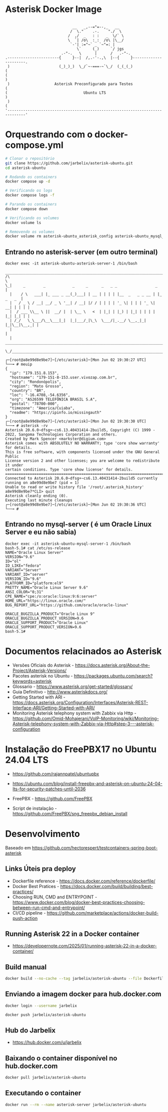 # Asterisk Docker Image

```

                              __   _,--="=--,_   __
                             /  \."    .-.    "./  \
                            /  ,/  _   : :   _  \/` \
                            \  `| /o\  :_:  /o\ |\__/
                             `-'| :="~` _ `~"=: |
                                \`     (_)     `/ jgs
                         .-"-.   \      |      /   .-"-.
.-----------------------{     }--|  /,.-'-.,\  |--{     }----------------------.
 )                      (_)_)_)  \_/`~-===-~`\_/  (_(_(_)                     (
(                                                                              )
 )                    Asterisk Preconfigurado para Testes                     (
(                                  Ubuntu LTS                                  )
 )                                                                            (
'------------------------------------------------------------------------------'

```
# Orquestrando com o docker-compose.yml
```bash
# Clonar o repositório
git clone https://github.com/jarbelix/asterisk-ubuntu.git
cd asterisk-ubuntu

# Rodando os containers
docker compose up -d

# Verificando os logs
docker compose logs -f

# Parando os containers
docker compose down

# Verificando os volumes
docker volume ls

# Removendo os volumes
docker volume rm asterisk-ubuntu_asterisk_config asterisk-ubuntu_mysql_data

```
## Entrando no asterisk-server (em outro terminal)
```
docker exec -it asterisk-ubuntu-asterisk-server-1 /bin/bash
  _____________________________________________________________________________
/\                                                                            \
\_|     _        _            _     _      _   _ _                 _          |
  |    / \   ___| |_ ___ _ __(_)___| | __ | | | | |__  _   _ _ __ | |_ _   _  |
  |   / _ \ / __| __/ _ \ '__| / __| |/ / | | | | '_ \| | | | '_ \| __| | | | |
  |  / ___ \\__ \ ||  __/ |  | \__ \   <  | |_| | |_) | |_| | | | | |_| |_| | |
  | /_/   \_\___/\__\___|_|  |_|___/_|\_\  \___/|_.__/ \__,_|_| |_|\__|\__,_| |
  |                                                                           |
  |   ________________________________________________________________________|_
   \_/__________________________________________________________________________/

┌─[root@a8e99d8e9be7]─[/etc/asterisk]─[Mon Jun 02 19:30:27 UTC]
└──╼ # meuip
{
  "ip": "179.151.8.153",
  "hostname": "179-151-8-153.user.vivozap.com.br",
  "city": "Rondonópolis",
  "region": "Mato Grosso",
  "country": "BR",
  "loc": "-16.4708,-54.6356",
  "org": "AS26599 TELEFÔNICA BRASIL S.A",
  "postal": "78700-000",
  "timezone": "America/Cuiaba",
  "readme": "https://ipinfo.io/missingauth"
}
┌─[root@a8e99d8e9be7]─[/etc/asterisk]─[Mon Jun 02 19:30:30 UTC]
└──╼ # asterisk -rv
Asterisk 20.6.0~dfsg+~cs6.13.40431414-2build5, Copyright (C) 1999 - 2022, Sangoma Technologies Corporation and others.
Created by Mark Spencer <markster@digium.com>
Asterisk comes with ABSOLUTELY NO WARRANTY; type 'core show warranty' for details.
This is free software, with components licensed under the GNU General Public
License version 2 and other licenses; you are welcome to redistribute it under
certain conditions. Type 'core show license' for details.
=========================================================================
Connected to Asterisk 20.6.0~dfsg+~cs6.13.40431414-2build5 currently running on a8e99d8e9be7 (pid = 1)
Unable to read or write history file '/root/.asterisk_history'
a8e99d8e9be7*CLI> quit
Asterisk cleanly ending (0).
Executing last minute cleanups
┌─[root@a8e99d8e9be7]─[/etc/asterisk]─[Mon Jun 02 19:30:36 UTC]
└──╼ #
```
## Entrando no mysql-server ( é um Oracle Linux Server e eu não sabia)

```
docker exec -it asterisk-ubuntu-mysql-server-1 /bin/bash
bash-5.1# cat /etc/os-release 
NAME="Oracle Linux Server"
VERSION="9.6"
ID="ol"
ID_LIKE="fedora"
VARIANT="Server"
VARIANT_ID="server"
VERSION_ID="9.6"
PLATFORM_ID="platform:el9"
PRETTY_NAME="Oracle Linux Server 9.6"
ANSI_COLOR="0;31"
CPE_NAME="cpe:/o:oracle:linux:9:6:server"
HOME_URL="https://linux.oracle.com/"
BUG_REPORT_URL="https://github.com/oracle/oracle-linux"

ORACLE_BUGZILLA_PRODUCT="Oracle Linux 9"
ORACLE_BUGZILLA_PRODUCT_VERSION=9.6
ORACLE_SUPPORT_PRODUCT="Oracle Linux"
ORACLE_SUPPORT_PRODUCT_VERSION=9.6
bash-5.1# 
```

# Documentos relacinados ao Asterisk
* Versões Oficiais do Asterisk - https://docs.asterisk.org/About-the-Project/Asterisk-Versions/
* Pacotes asterisk no Ubuntu - https://packages.ubuntu.com/search?keywords=asterisk
* Glossario - https://www.asterisk.org/get-started/glossary/
* Guia Definitivo - http://www.asteriskdocs.org/
* Getting Started with ARI - https://docs.asterisk.org/Configuration/Interfaces/Asterisk-REST-Interface-ARI/Getting-Started-with-ARI/
* Monitoring Asterisk telephony system with Zabbix via Http - https://github.com/Omid-Mohajerani/VoIP-Monitoring/wiki/Monitoring-Asterisk-telephony-system-with-Zabbix-via-Http#step-3---asterisk-configuration

# Instalação do FreePBX17 no Ubuntu 24.04 LTS

* https://github.com/rajannpatel/ubuntupbx
* https://ubuntu.com/blog/install-freepbx-and-asterisk-on-ubuntu-24-04-lts-for-security-patches-until-2036

* FreePBX - https://github.com/FreePBX
* Script de instalação - https://github.com/FreePBX/sng_freepbx_debian_install

# Desenvolvimento

Baseado em https://github.com/hectorespert/testcontainers-spring-boot-asterisk

## Links Úteis pra deploy

* Dockerfile reference - https://docs.docker.com/reference/dockerfile/
* Docker Best Pratices - https://docs.docker.com/build/building/best-practices/
* Choosing RUN, CMD and ENTRYPOINT - https://www.docker.com/blog/docker-best-practices-choosing-between-run-cmd-and-entrypoint/
* CI/CD pipeline - https://github.com/marketplace/actions/docker-build-push-action

## Running Asterisk 22 in a Docker container

* https://developernote.com/2025/01/running-asterisk-22-in-a-docker-container/

## Build manual

```bash
docker build --no-cache --tag jarbelix/asterisk-ubuntu --file Dockerfile .
```

## Enviando a imagem docker para hub.docker.com

```bash
docker login --username jarbelix

docker push jarbelix/asterisk-ubuntu
```

## Hub do Jarbelix

* https://hub.docker.com/u/jarbelix

## Baixando o container disponível no hub.docker.com

```bash
docker pull jarbelix/asterisk-ubuntu
```

## Executando o container

```bash
docker run --rm --name asterisk-server jarbelix/asterisk-ubuntu
```


